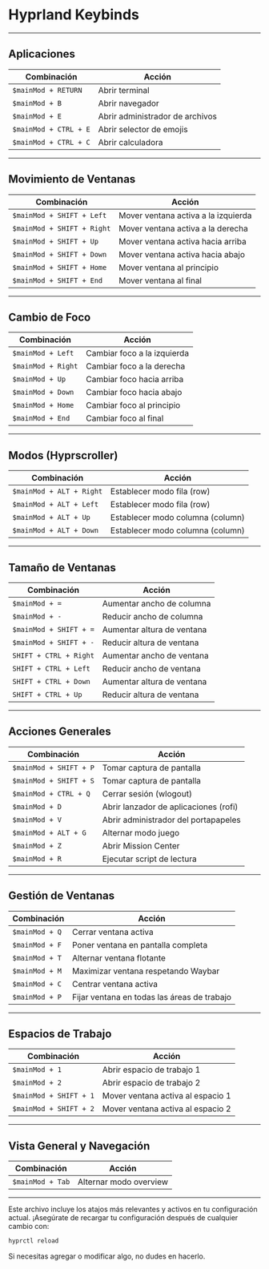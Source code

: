# Hyprland Keybinds

---

## Aplicaciones

| Combinación           | Acción                          |
| --------------------- | ------------------------------- |
| `$mainMod + RETURN`   | Abrir terminal                  |
| `$mainMod + B`        | Abrir navegador                 |
| `$mainMod + E`        | Abrir administrador de archivos |
| `$mainMod + CTRL + E` | Abrir selector de emojis        |
| `$mainMod + CTRL + C` | Abrir calculadora               |

---

## Movimiento de Ventanas

| Combinación                | Acción                              |
| -------------------------- | ----------------------------------- |
| `$mainMod + SHIFT + Left`  | Mover ventana activa a la izquierda |
| `$mainMod + SHIFT + Right` | Mover ventana activa a la derecha   |
| `$mainMod + SHIFT + Up`    | Mover ventana activa hacia arriba   |
| `$mainMod + SHIFT + Down`  | Mover ventana activa hacia abajo    |
| `$mainMod + SHIFT + Home`  | Mover ventana al principio          |
| `$mainMod + SHIFT + End`   | Mover ventana al final              |

---

## Cambio de Foco

| Combinación        | Acción                      |
| ------------------ | --------------------------- |
| `$mainMod + Left`  | Cambiar foco a la izquierda |
| `$mainMod + Right` | Cambiar foco a la derecha   |
| `$mainMod + Up`    | Cambiar foco hacia arriba   |
| `$mainMod + Down`  | Cambiar foco hacia abajo    |
| `$mainMod + Home`  | Cambiar foco al principio   |
| `$mainMod + End`   | Cambiar foco al final       |

---

## Modos (Hyprscroller)

| Combinación              | Acción                           |
| ------------------------ | -------------------------------- |
| `$mainMod + ALT + Right` | Establecer modo fila (row)       |
| `$mainMod + ALT + Left`  | Establecer modo fila (row)       |
| `$mainMod + ALT + Up`    | Establecer modo columna (column) |
| `$mainMod + ALT + Down`  | Establecer modo columna (column) |

---

## Tamaño de Ventanas

| Combinación            | Acción                     |
| ---------------------- | -------------------------- |
| `$mainMod + =`         | Aumentar ancho de columna  |
| `$mainMod + -`         | Reducir ancho de columna   |
| `$mainMod + SHIFT + =` | Aumentar altura de ventana |
| `$mainMod + SHIFT + -` | Reducir altura de ventana  |
| `SHIFT + CTRL + Right` | Aumentar ancho de ventana  |
| `SHIFT + CTRL + Left`  | Reducir ancho de ventana   |
| `SHIFT + CTRL + Down`  | Aumentar altura de ventana |
| `SHIFT + CTRL + Up`    | Reducir altura de ventana  |

---

## Acciones Generales

| Combinación            | Acción                                |
| ---------------------- | ------------------------------------- |
| `$mainMod + SHIFT + P` | Tomar captura de pantalla             |
| `$mainMod + SHIFT + S` | Tomar captura de pantalla             |
| `$mainMod + CTRL + Q`  | Cerrar sesión (wlogout)               |
| `$mainMod + D`         | Abrir lanzador de aplicaciones (rofi) |
| `$mainMod + V`         | Abrir administrador del portapapeles  |
| `$mainMod + ALT + G`   | Alternar modo juego                   |
| `$mainMod + Z`         | Abrir Mission Center                  |
| `$mainMod + R`         | Ejecutar script de lectura            |

---

## Gestión de Ventanas

| Combinación    | Acción                                      |
| -------------- | ------------------------------------------- |
| `$mainMod + Q` | Cerrar ventana activa                       |
| `$mainMod + F` | Poner ventana en pantalla completa          |
| `$mainMod + T` | Alternar ventana flotante                   |
| `$mainMod + M` | Maximizar ventana respetando Waybar         |
| `$mainMod + C` | Centrar ventana activa                      |
| `$mainMod + P` | Fijar ventana en todas las áreas de trabajo |

---

## Espacios de Trabajo

| Combinación            | Acción                            |
| ---------------------- | --------------------------------- |
| `$mainMod + 1`         | Abrir espacio de trabajo 1        |
| `$mainMod + 2`         | Abrir espacio de trabajo 2        |
| `$mainMod + SHIFT + 1` | Mover ventana activa al espacio 1 |
| `$mainMod + SHIFT + 2` | Mover ventana activa al espacio 2 |

---

## Vista General y Navegación

| Combinación      | Acción                 |
| ---------------- | ---------------------- |
| `$mainMod + Tab` | Alternar modo overview |

---

Este archivo incluye los atajos más relevantes y activos en tu configuración actual. ¡Asegúrate de recargar tu configuración después de cualquier cambio con:

```bash
hyprctl reload
```

Si necesitas agregar o modificar algo, no dudes en hacerlo.
